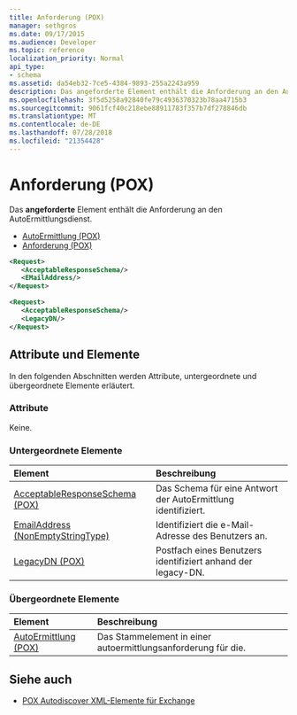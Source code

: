 ```yaml
---
title: Anforderung (POX)
manager: sethgros
ms.date: 09/17/2015
ms.audience: Developer
ms.topic: reference
localization_priority: Normal
api_type:
- schema
ms.assetid: da54eb32-7ce5-4384-9893-255a2243a959
description: Das angeforderte Element enthält die Anforderung an den AutoErmittlungsdienst.
ms.openlocfilehash: 3f5d5258a92840fe79c4936370323b78aa4715b3
ms.sourcegitcommit: 9061fcf40c218ebe88911783f357b7df278846db
ms.translationtype: MT
ms.contentlocale: de-DE
ms.lasthandoff: 07/28/2018
ms.locfileid: "21354428"
---
```

# <a name="request-pox"></a>Anforderung (POX)

Das **angeforderte** Element enthält die Anforderung an den AutoErmittlungsdienst. 
  
- [AutoErmittlung (POX)](autodiscover-pox.md) 
- [Anforderung (POX)](request-pox.md)
  
```xml
<Request>
   <AcceptableResponseSchema/>
   <EMailAddress/>
</Request>
```

```xml
<Request>
   <AcceptableResponseSchema/> 
   <LegacyDN/>
</Request>
```

## <a name="attributes-and-elements"></a>Attribute und Elemente

In den folgenden Abschnitten werden Attribute, untergeordnete und übergeordnete Elemente erläutert.
  
### <a name="attributes"></a>Attribute

Keine.
  
### <a name="child-elements"></a>Untergeordnete Elemente

|**Element**|**Beschreibung**|
|:-----|:-----|
|[AcceptableResponseSchema (POX)](acceptableresponseschema-pox.md) <br/> |Das Schema für eine Antwort der AutoErmittlung identifiziert.  <br/> |
|[EmailAddress (NonEmptyStringType)](emailaddress-nonemptystringtype.md) <br/> |Identifiziert die e-Mail-Adresse des Benutzers an.  <br/> |
|[LegacyDN (POX)](legacydn-pox.md) <br/> |Postfach eines Benutzers identifiziert anhand der legacy-DN.  <br/> |
   
### <a name="parent-elements"></a>Übergeordnete Elemente

|**Element**|**Beschreibung**|
|:-----|:-----|
|[AutoErmittlung (POX)](autodiscover-pox.md) <br/> |Das Stammelement in einer autoermittlungsanforderung für die.  <br/> |
   
## <a name="see-also"></a>Siehe auch

- [POX Autodiscover XML-Elemente für Exchange](pox-autodiscover-xml-elements-for-exchange.md)

